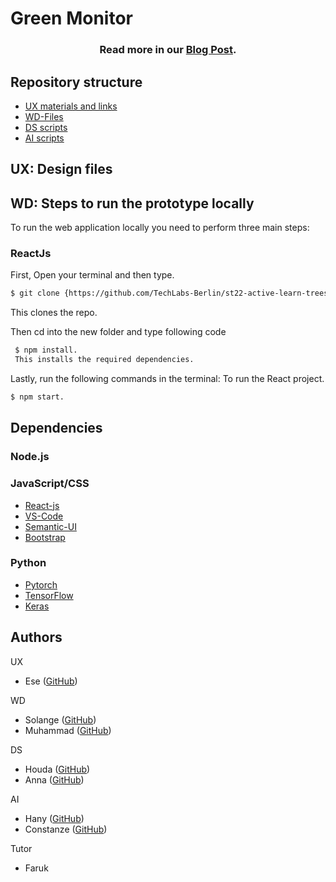 # Green Monitor

<div align="center">


### Read more in our [Blog Post](https://github.com/TechLabs-Berlin/st22-active-learn-trees/blob/main/blogpost.md).

</div>

## Repository structure

- [UX materials and links](https://www.figma.com/proto/PGq3rmaDOrUktd5JprehYb/High-fidelity-prototype?node-id=0%3A1&scaling=scale-down&starting-point-node-id=208%3A139)
- [WD-Files](https://github.com/TechLabs-Berlin/st22-active-learn-trees/tree/main/learntreesfive)
- [DS scripts](https://github.com/TechLabs-Berlin/st22-active-learn-trees/tree/main/DS-district-analysis)
- [AI scripts](https://github.com/TechLabs-Berlin/st22-active-learn-trees/tree/main/DL-neural-network)

## UX: Design files


## WD:  Steps to run the prototype locally

To run the web application locally you need to perform three main steps:

### ReactJs

First, Open your terminal and then type.

```bash
$ git clone {https://github.com/TechLabs-Berlin/st22-active-learn-trees}
```
This clones the repo.

Then cd into the new folder and type following code
```bash
 $ npm install. 
 This installs the required dependencies.
```

Lastly, run the following commands in the terminal:
To run the React project. 

```bash
$ npm start.
```

## Dependencies

### Node.js


### JavaScript/CSS
- [React-js](https://reactjs.org/docs/getting-started.html)
- [VS-Code](https://code.visualstudio.com/)
- [Semantic-UI](https://semantic-ui.com/)
- [Bootstrap](https://getbootstrap.com/)




### Python 
- [Pytorch](https://pytorch.org/)
- [TensorFlow](https://www.tensorflow.org/)
- [Keras](https://keras.io/)


## Authors

UX
- Ese ([GitHub](https://github.com/Ese101))

WD
- Solange ([GitHub](https://github.com/atenkia))
- Muhammad ([GitHub](https://github.com/Faiydee))


DS
- Houda ([GitHub](https://github.com/Houda-Ouhmad)) 
- Anna ([GitHub](https://github.com/AnnaUlbri)) 

AI
- Hany ([GitHub](https://github.com/Hany-mohsen-elhassany)) 
- Constanze ([GitHub](https://github.com/Constifox)) 

Tutor
- Faruk 
